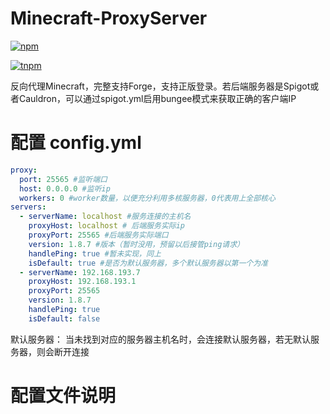 # Minecraft-ProxyServer 
[![npm](https://nodei.co/npm/minecraft-proxy.png?downloads=true&downloadRank=true)](https://nodei.co/npm/minecraft-proxy)

[![tnpm](http://npm.taobao.org/badge/v/minecraft-proxy.svg?style=flat-square)](http://npm.taobao.org/package/minecraft-proxy)

反向代理Minecraft，完整支持Forge，支持正版登录。若后端服务器是Spigot或者Cauldron，可以通过spigot.yml启用bungee模式来获取正确的客户端IP

# 配置 config.yml
```yaml
proxy:
  port: 25565 #监听端口
  host: 0.0.0.0 #监听ip
  workers: 0 #worker数量，以便充分利用多核服务器，0代表用上全部核心
servers:
  - serverName: localhost #服务连接的主机名
    proxyHost: localhost # 后端服务实际ip
    proxyPort: 25565 #后端服务实际端口
    version: 1.8.7 #版本（暂时没用，预留以后接管ping请求）
    handlePing: true #暂未实现，同上
    isDefault: true #是否为默认服务器，多个默认服务器以第一个为准
  - serverName: 192.168.193.7
    proxyHost: 192.168.193.1
    proxyPort: 25565
    version: 1.8.7
    handlePing: true
    isDefault: false
```

默认服务器： 当未找到对应的服务器主机名时，会连接默认服务器，若无默认服务器，则会断开连接

# 配置文件说明
